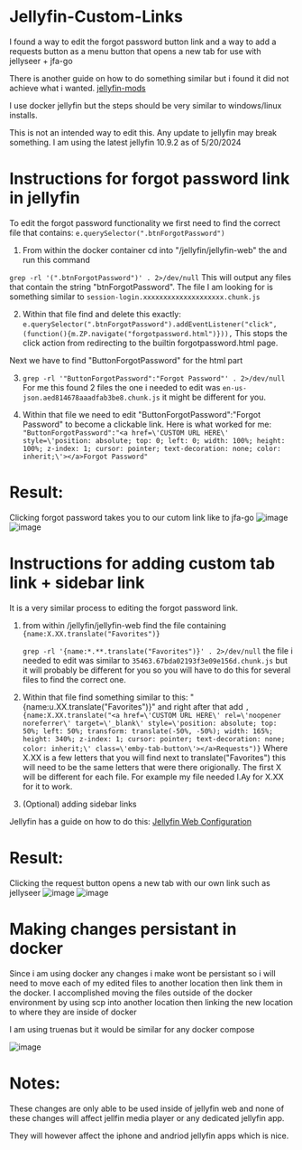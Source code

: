 # Jellyfin-Custom-Links

I found a way to edit the forgot password button link and a way to add a requests button as a menu button that opens a new tab for use with jellyseer + jfa-go


There is another guide on how to do something similar but i found it did not achieve what i wanted. [jellyfin-mods](https://github.com/BobHasNoSoul/jellyfin-mods?tab=readme-ov-file#change-the-password-reset-process-for-use-with-jfa-go-email-password-reseting)

I use docker jellyfin but the steps should be very similar to windows/linux installs.

This is not an intended way to edit this. Any update to jellyfin may break something. I am using the latest jellyfin 10.9.2 as of 5/20/2024

# Instructions for forgot password link in jellyfin



To edit the forgot password functionality we first need to find the correct file that contains: ```e.querySelector(".btnForgotPassword")```

1. From within the docker container cd into "/jellyfin/jellyfin-web" the and run this command

```grep -rl '(".btnForgotPassword")' . 2>/dev/null```  This will output any files that contain the string "btnForgotPassword". The file I am looking for is something similar to ```session-login.xxxxxxxxxxxxxxxxxxxx.chunk.js```


2. Within that file find and delete this exactly: ```e.querySelector(".btnForgotPassword").addEventListener("click",(function(){m.ZP.navigate("forgotpassword.html")})),```    This stops the click action from redirecting to the builtin forgotpassword.html page.

Next we have to find "ButtonForgotPassword" for the html part

3. ```grep -rl '"ButtonForgotPassword":"Forgot Password"' . 2>/dev/null```  For me this found 2 files the one i needed to edit was ```en-us-json.aed814678aaadfab3be8.chunk.js``` it might be different for you. 

4. Within that file we need to edit "ButtonForgotPassword":"Forgot Password" to become a clickable link. Here is what worked for me:
```"ButtonForgotPassword":"<a href=\'CUSTOM URL HERE\' style=\'position: absolute; top: 0; left: 0; width: 100%; height: 100%; z-index: 1; cursor: pointer; text-decoration: none; color: inherit;\'></a>Forgot Password"```

# Result:
Clicking forgot password takes you to our cutom link like to jfa-go
![image](https://github.com/funnything1/Jellyfin-Custom-Links/assets/69848819/0c12e45c-5edc-4021-8cd0-e69f2bc18523)
![image](https://github.com/funnything1/Jellyfin-Custom-Links/assets/69848819/97e7a409-4b4c-431b-b591-348c05d093ea)




# Instructions for adding custom tab link + sidebar link


It is a very similar process to editing the forgot password link.
1. from within /jellyfin/jellyfin-web find the file containing ```{name:X.XX.translate("Favorites")}```
   
   ```grep -rl '{name:*.**.translate("Favorites")}' . 2>/dev/null``` the file i needed to edit was similar to ```35463.67bda02193f3e09e156d.chunk.js``` but it will probably be different for you so you will have to do this for several files to find the correct one.
   
3. Within that file find something similar to this: "{name:u.XX.translate("Favorites")}" and right after that add ```,{name:X.XX.translate("<a href=\'CUSTOM URL HERE\' rel=\'noopener noreferrer\' target=\'_blank\' style=\'position: absolute; top: 50%; left: 50%; transform: translate(-50%, -50%); width: 165%; height: 340%; z-index: 1; cursor: pointer; text-decoration: none; color: inherit;\' class=\'emby-tab-button\'></a>Requests")}``` Where X.XX is a few letters that you will find next to translate("Favorites") this will need to be the same letters that were there origionally. The first X will be different for each file. For example my file needed I.Ay for X.XX for it to work.

4. (Optional) adding sidebar links
   
 Jellyfin has a guide on how to do this:
 [Jellyfin Web Configuration](https://jellyfin.org/docs/general/clients/web-config/)



# Result:
Clicking the request button opens a new tab with our own link such as jellyseer
![image](https://github.com/funnything1/Jellyfin-Custom-Links/assets/69848819/48debc98-8fc4-4be6-95c7-e2c91644303d)
![image](https://github.com/funnything1/Jellyfin-Custom-Links/assets/69848819/8cd11a01-307d-42cc-bfc5-e44c72f33ea9)

# Making changes persistant in docker
Since i am using docker any changes i make wont be persistant so i will need to move each of my edited files to another location then link them in the docker.
I accomplished moving the files outside of the docker environment by using scp into another location then linking the new location to where they are inside of docker

I am using truenas but it would be similar for any docker compose

![image](https://github.com/funnything1/Jellyfin-Custom-Links/assets/69848819/91a7726a-1833-49e6-976e-4a4eef0bf4c5)

# Notes:
These changes are only able to be used inside of jellyfin web and none of these changes will affect jellfin media player or any dedicated jellyfin app.

They will however affect the iphone and andriod jellyfin apps which is nice.



